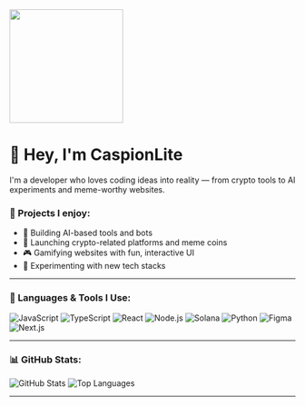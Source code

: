 <img src="https://media.giphy.com/media/v1.Y2lkPTc5MGI3NjExanNvNGN2MmQzd3pxY2R1MHgwMWhvczJoa2d2dHd5azl0Y2F1Yjc1ZCZlcD12MV9naWZzX3NlYXJjaCZjdD1n/NWg7M1VlT101W/giphy.gif" width="200"/>

# 👋 Hey, I'm CaspionLite

I'm a developer who loves coding ideas into reality — from crypto tools to AI experiments and meme-worthy websites.

### 🚀 Projects I enjoy:
- 🧠 Building AI-based tools and bots
- 💸 Launching crypto-related platforms and meme coins
- 🎮 Gamifying websites with fun, interactive UI
- 🧪 Experimenting with new tech stacks

---

### 🧰 Languages & Tools I Use:
![JavaScript](https://img.shields.io/badge/-JavaScript-black?style=flat-square&logo=javascript)
![TypeScript](https://img.shields.io/badge/-TypeScript-black?style=flat-square&logo=typescript)
![React](https://img.shields.io/badge/-React-black?style=flat-square&logo=react)
![Node.js](https://img.shields.io/badge/-Node.js-black?style=flat-square&logo=node.js)
![Solana](https://img.shields.io/badge/-Solana-black?style=flat-square&logo=solana)
![Python](https://img.shields.io/badge/-Python-black?style=flat-square&logo=python)
![Figma](https://img.shields.io/badge/-Figma-black?style=flat-square&logo=figma)
![Next.js](https://img.shields.io/badge/-Next.js-black?style=flat-square&logo=next.js)

---

### 📊 GitHub Stats:
![GitHub Stats](https://github-readme-stats.vercel.app/api?username=CaspionLite&show_icons=true&theme=radical)
![Top Languages](https://github-readme-stats.vercel.app/api/top-langs/?username=CaspionLite&layout=compact&theme=radical)

---
